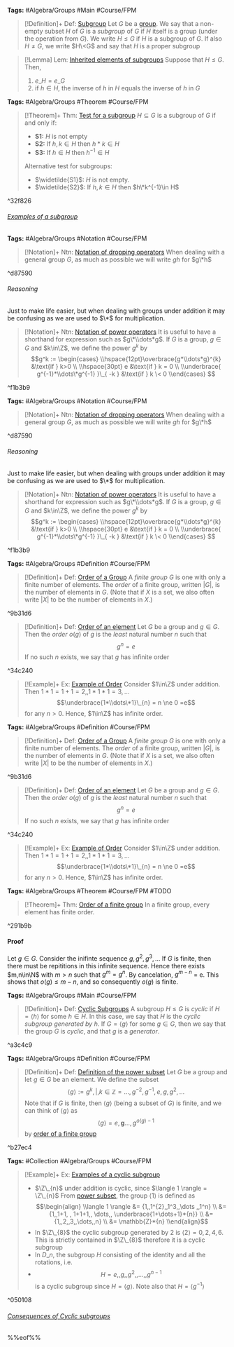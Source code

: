 ---
---

**Tags:** #Algebra/Groups #Main #Course/FPM 

 > 
 > \[!Definition\]+ Def: [Subgroup](Subgroups.md)
 > Let $G$ be a [group](Groups.md). We say that a non-empty subset $H$ of $G$ is a *subgroup* of $G$ if $H$ itself is a group (under the operation from $G$). We write $H\le G$ if $H$ is a subgroup of $G$. If also $H\ne G$, we write $H\<G$ and say that $H$ is a proper subgroup

 > 
 > \[!Lemma\] Lem: [Inherited elements of subgroups](Subgroups.md)
 > Suppose that $H\le G$. Then,
 > 
 > 1. $e\_{H} = e\_{G}$
 > 1. if $h\in H$, the inverse of $h$ in $H$ equals the inverse of $h$ in $G$

**Tags:** #Algebra/Groups #Theorem #Course/FPM 

 > 
 > \[!Theorem\]+ Thm: [Test for a subgroup](..\Individuals\Test%20for%20a%20subgroup.md)
 > $H\subseteq G$ is a subgroup of $G$ if and only if:
 > 
 > * **S1:** $H$ is not empty
 > * **S2:** If $h,k\in H$ then $h\ast k\in H$
 > * **S3:** If $h\in H$ then $h^{-1}\in H$
 > 
 > Alternative test for subgroups:
 > 
 > * $\widetilde{S1}$: $H$ is not empty.
 > * $\widetilde{S2}$: If $h,k\in H$ then $h\*k^{-1}\in H$

^32f826

###### [Examples of a subgroup](..\Individuals\Examples%20of%20a%20subgroup.md)

**Tags:** #Algebra/Groups #Notation #Course/FPM 

 > 
 > \[!Notation\]+ Ntn: [Notation of dropping operators](..\Individuals\Subgroup%20notation.md)
 > When dealing with a general group $G$, as much as possible we will write $gh$ for $g\*h$

^d87590

###### Reasoning

Just to make life easier, but when dealing with groups under addition it may be confusing as we are used to $\*$ for multiplication.

 > 
 > \[!Notation\]+ Ntn: [Notation of power operators](..\Individuals\Subgroup%20notation.md)
 > It is useful to have a shorthand for expression such as $g\*\\dots*g$. If $G$ is a group, $g\in G$ and $k\in\Z$, we define the power $g^k$ by
 > $$g^k := \begin{cases}
 > \\hspace{12pt}\overbrace{g*\\dots*g}^{k} &\text{if } k>0 \\
 > \\hspace{30pt} e &\text{if } k = 0 \\
 > \\underbrace{ g^{-1}*\\dots\*g^{-1} }\_{ -k } &\text{if } k \< 0
 > \\end{cases}
 > $$

^f1b3b9

**Tags:** #Algebra/Groups #Notation #Course/FPM 

 > 
 > \[!Notation\]+ Ntn: [Notation of dropping operators](..\Individuals\Subgroup%20notation.md)
 > When dealing with a general group $G$, as much as possible we will write $gh$ for $g\*h$

^d87590

###### Reasoning

Just to make life easier, but when dealing with groups under addition it may be confusing as we are used to $\*$ for multiplication.

 > 
 > \[!Notation\]+ Ntn: [Notation of power operators](..\Individuals\Subgroup%20notation.md)
 > It is useful to have a shorthand for expression such as $g\*\\dots*g$. If $G$ is a group, $g\in G$ and $k\in\Z$, we define the power $g^k$ by
 > $$g^k := \begin{cases}
 > \\hspace{12pt}\overbrace{g*\\dots*g}^{k} &\text{if } k>0 \\
 > \\hspace{30pt} e &\text{if } k = 0 \\
 > \\underbrace{ g^{-1}*\\dots\*g^{-1} }\_{ -k } &\text{if } k \< 0
 > \\end{cases}
 > $$

^f1b3b9

**Tags:** #Algebra/Groups #Definition #Course/FPM 

 > 
 > \[!Definition\]+ Def: [Order of a Group](..\Individuals\Order%20of%20a%20Group.md)
 > A *finite group* $G$ is one with only a finite number of elements. The *order* of a finite group, written $\lvert G \rvert$, is the number of elements in $G$. (Note that if $X$ is a set, we also often write $\lvert X \rvert$ to be the number of elements in $X$.)

^9b31d6

 > 
 > \[!Definition\]+ Def: [Order of an element](..\Individuals\Order%20of%20a%20Group.md)
 > Let $G$ be a group and $g\in G$. Then the *order* $o(g)$ of $g$ is the *least* natural number $n$ such that
 > $$g^n = e$$
 > If no such $n$ exists, we say that $g$ has infinite order

^34c240

 > 
 > \[!Example\]+ Ex: [Example of Order](..\Individuals\Order%20of%20a%20Group.md)
 > Consider $1\in\Z$ under addition. Then $1*1=1+1=2,,1*1*1=3,\dots$
 > $$\underbrace{1*\\dots\*1}\_{n} = n \ne 0 =e$$
 > for any $n>0$. Hence, $1\in\Z$ has infinite order.

**Tags:** #Algebra/Groups #Definition #Course/FPM 

 > 
 > \[!Definition\]+ Def: [Order of a Group](..\Individuals\Order%20of%20a%20Group.md)
 > A *finite group* $G$ is one with only a finite number of elements. The *order* of a finite group, written $\lvert G \rvert$, is the number of elements in $G$. (Note that if $X$ is a set, we also often write $\lvert X \rvert$ to be the number of elements in $X$.)

^9b31d6

 > 
 > \[!Definition\]+ Def: [Order of an element](..\Individuals\Order%20of%20a%20Group.md)
 > Let $G$ be a group and $g\in G$. Then the *order* $o(g)$ of $g$ is the *least* natural number $n$ such that
 > $$g^n = e$$
 > If no such $n$ exists, we say that $g$ has infinite order

^34c240

 > 
 > \[!Example\]+ Ex: [Example of Order](..\Individuals\Order%20of%20a%20Group.md)
 > Consider $1\in\Z$ under addition. Then $1*1=1+1=2,,1*1*1=3,\dots$
 > $$\underbrace{1*\\dots\*1}\_{n} = n \ne 0 =e$$
 > for any $n>0$. Hence, $1\in\Z$ has infinite order.

**Tags:** #Algebra/Groups #Theorem #Course/FPM #TODO

 > 
 > \[!Theorem\]+ Thm: [Order of a finite group](..\Individuals\Order%20of%20a%20finite%20group.md)
 > In a finite group, every element has finite order.

^291b9b

#### Proof

Let $g\in G$. Consider the inifinte sequence $g,g^2,g^3,\dots$ If $G$ is finite, then there must be repititions in this infinite sequence. Hence there exists $m,n\in\N$ with $m>n$ such that $g^m=g^n$. By cancelation, $g^{m-n}$ = e. This shows that $o(g)\le m-n$, and so consequently $o(g)$ is finite.

**Tags:** #Algebra/Groups #Main #Course/FPM 

 > 
 > \[!Definition\]+ Def: [Cyclic Subgroups](..\Individuals\Cyclic%20Subgroups.md)
 > A subgroup $H\le G$ is *cyclic* if $H = \langle h \rangle$ for some $h\in H$. In this case, we say that $H$ is the *cyclic subgroup generated by h*. If $G=\langle g \rangle$ for some $g\in G$, then we say that the group $G$ is *cyclic*, and that $g$ is a *generator*.

^a3c4c9

**Tags:** #Algebra/Groups #Definition #Course/FPM 

 > 
 > \[!Definition\]+ Def: [Definition of the power subset](..\Individuals\Definition%20of%20the%20power%20subset.md)
 > Let $G$ be a group and let $g\in G$ be an element. We define the subset
 > $$\langle g \rangle := {g^k ,|,k\in\mathbb{Z}} = {\dots,g^{-2}, g^{-1},e,g,g^{2},\dots  }$$
 > Note that if $G$ is finite, then $\langle g \rangle$ (being a subset of $G$) is finite, and we can think of $\langle g \rangle$ as
 > $$\langle g \rangle = {e,\mathbf{g}\dots,g^{o(g)-1}}$$
 > by [order of a finite group](..\Individuals\Order%20of%20a%20finite%20group.md#291b9b)

^b27ec4

**Tags:** #Collection #Algebra/Groups #Course/FPM 

 > 
 > \[!Example\]+ Ex: [Examples of a cyclic subgroup](..\Individuals\Examples%20of%20a%20cyclic%20subgroup.md)
 > 
 > * $\Z\_{n}$ under addition is cyclic, since $\langle 1 \rangle = \Z\_{n}$
 >   From [power subset](..\Individuals\Definition%20of%20the%20power%20subset.md), the group $\langle 1 \rangle$ is defined as
 >   $$\begin{align}
 >   \\langle 1 \rangle &= {1,,1^{2},,1^3,,\dots ,,1^n} \\
 >   &= {1,,1+1, , 1+1+1,, \dots,, \underbrace{1+\dots+1}*{n}} \\
 >   &= {1,,2,,3,,\dots,,n} \\
 >   &= \mathbb{Z}*{n}
 >   \\end{align}$$
 > * In $\Z\_{8}$ the cyclic subgroup generated by $2$ is $\langle 2 \rangle = {0,2,4,6}$. This is strictly contained in $\Z\_{8}$ therefore it is a cyclic subgroup
 > * In $D\_{n}$, the subgroup $H$ consisting of the identity and all the rotations, i.e.
 > * $$H = {e,,g,,g^2,,\dots,,g^{n-1}}$$
 >   is a cyclic subgroup since $H = \langle g \rangle$. Note also that $H=\langle g^{-1} \rangle$

^050108

###### [Consequences of Cyclic subgroups](..\Individuals\Consequences%20of%20Cyclic%20subgroups.md)

 

%%eof%%